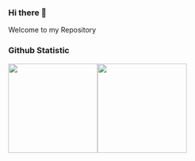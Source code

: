 ### Hi there 👋
Welcome to my Repository

### Github Statistic

<p>
<a href="https://github.com/muhammad-ramdani">
  <img height="180em" src="https://github-readme-stats-eight-theta.vercel.app/api?username=Kholik-Muzaki&show_icons=true&theme=algolia&include_all_commits=true&count_private=true"/><img height="180em"src="https://github-readme-stats-eight-theta.vercel.app/api/top-langs/?username=Kholik-Muzaki&layout=compact&langs_count=8&theme=algolia"/>
</a>
</p>
